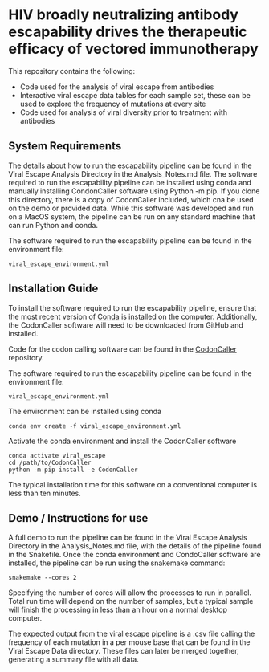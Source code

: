 # HIV broadly neutralizing antibody escapability drives the therapeutic efficacy of vectored immunotherapy

This repository contains the following:
* Code used for the analysis of viral escape from antibodies 
* Interactive viral escape data tables for each sample set, these can be used to explore the frequency of mutations at every site
* Code used for analysis of viral diversity prior to treatment with antibodies 


## System Requirements
The details about how to run the escapability pipeline can be found in the Viral Escape Analysis Directory in the Analysis_Notes.md file. The software required to run the escapability pipeline can be installed using conda and manually installing CondonCaller software using Python -m pip. If you clone this directory, there is a copy of CodonCaller included, which cna be used on the demo or provided data. While this software was developed and run on a MacOS system, the pipeline can be run on any standard machine that can run Python and conda. 

The software required to run the escapability pipeline can be found in the environment file:

    viral_escape_environment.yml


## Installation Guide

To install the software required to run the escapability pipeline, ensure that the most recent version of [Conda](https://conda.io) is installed on the computer. Additionally, the CodonCaller software will need to be downloaded from GitHub and installed.  

Code for the codon calling software can be found in the [CodonCaller](https://github.com/Balazs-Lab/CodonCaller) repository.

The software required to run the escapability pipeline can be found in the environment file:

    viral_escape_environment.yml
     
The environment can be installed using conda

    conda env create -f viral_escape_environment.yml
    
Activate the conda environment and install the CodonCaller software 

    conda activate viral_escape
    cd /path/to/CodonCaller
    python -m pip install -e CodonCaller

The typical installation time for this software on a conventional computer is less than ten minutes.
     
    
## Demo / Instructions for use

A full demo to run the pipeline can be found in the Viral Escape Analysis Directory in the Analysis_Notes.md file, with the details of the pipeline found in the Snakefile. Once the conda environment and CondoCaller software are installed, the pipeline can be run using the snakemake command:

    snakemake --cores 2 

Specifying the number of cores will allow the processes to run in parallel. Total run time will depend on the number of samples, but a typical sample will finish the processing in less than an hour on a normal desktop computer. 

The expected output from the viral escape pipeline is a .csv file calling the frequency of each mutation in a per mouse base that can be found in the Viral Escape Data directory. These files can later be merged together, generating a summary file with all data.
